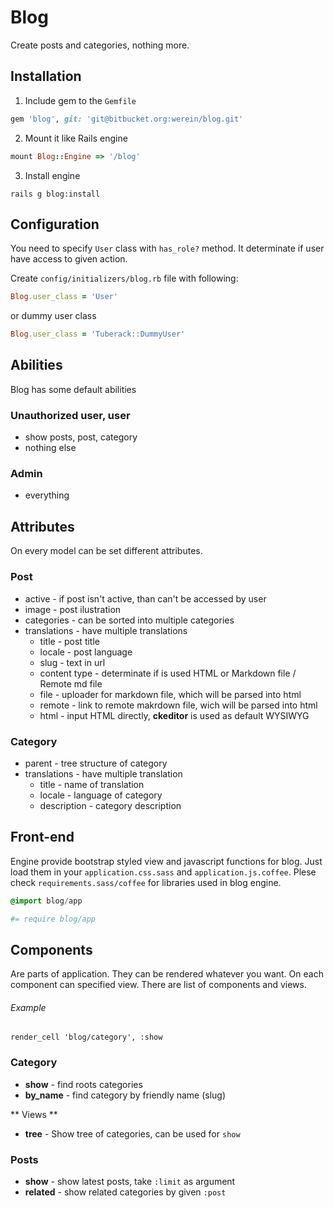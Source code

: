 # Blog

Create posts and categories, nothing more.

## Installation

1. Include gem to the `Gemfile`
```ruby
gem 'blog', git: 'git@bitbucket.org:werein/blog.git'
```
2. Mount it like Rails engine
```ruby
mount Blog::Engine => '/blog'
```
3. Install engine
```
rails g blog:install
```

## Configuration

You need to specify `User` class with `has_role?` method. It determinate if user have access to given action.

Create `config/initializers/blog.rb` file with following:

```ruby
Blog.user_class = 'User'
```

or dummy user class

```ruby
Blog.user_class = 'Tuberack::DummyUser'
```

## Abilities

Blog has some default abilities

### Unauthorized user, user

* show posts, post, category
* nothing else

### Admin

* everything

## Attributes

On every model can be set different attributes.

### Post

* active - if post isn't active, than can't be accessed by user
* image - post ilustration
* categories - can be sorted into multiple categories
* translations - have multiple translations
	* title - post title
	* locale - post language
	* slug - text in url
	* content type - determinate if is used HTML or Markdown file / Remote md file
	* file - uploader for markdown file, which will be parsed into html
	* remote - link to remote makrdown file, wich will be parsed into html
	* html - input HTML directly, **ckeditor** is used as default WYSIWYG

### Category

* parent - tree structure of category
* translations - have multiple translation
	* title - name of translation
	* locale - language of category
	* description - category description

## Front-end

Engine provide bootstrap styled view and javascript functions for blog. Just load them in your `application.css.sass` and `application.js.coffee`. Plese check `requirements.sass/coffee` for libraries used in blog engine.

```sass
@import blog/app
```

```coffee
#= require blog/app
```

## Components

Are parts of application. They can be rendered whatever you want. On each component can specified view. There are list of components and views.

###### Example

```haml
render_cell 'blog/category', :show
```

### Category

* **show** - find roots categories
* **by_name** - find category by friendly name (slug)

** Views **

* **tree** - Show tree of categories, can be used for `show`

### Posts

* **show** - show latest posts, take `:limit` as argument
* **related** - show related categories by given `:post`
